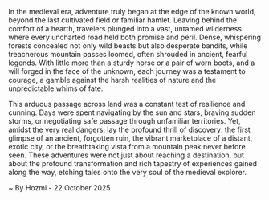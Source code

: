 
In the medieval era, adventure truly began at the edge of the known world, beyond the last cultivated field or familiar hamlet. Leaving behind the comfort of a hearth, travelers plunged into a vast, untamed wilderness where every uncharted road held both promise and peril. Dense, whispering forests concealed not only wild beasts but also desperate bandits, while treacherous mountain passes loomed, often shrouded in ancient, fearful legends. With little more than a sturdy horse or a pair of worn boots, and a will forged in the face of the unknown, each journey was a testament to courage, a gamble against the harsh realities of nature and the unpredictable whims of fate.

This arduous passage across land was a constant test of resilience and cunning. Days were spent navigating by the sun and stars, braving sudden storms, or negotiating safe passage through unfamiliar territories. Yet, amidst the very real dangers, lay the profound thrill of discovery: the first glimpse of an ancient, forgotten ruin, the vibrant marketplace of a distant, exotic city, or the breathtaking vista from a mountain peak never before seen. These adventures were not just about reaching a destination, but about the profound transformation and rich tapestry of experiences gained along the way, etching tales onto the very soul of the medieval explorer.

~ By Hozmi - 22 October 2025
